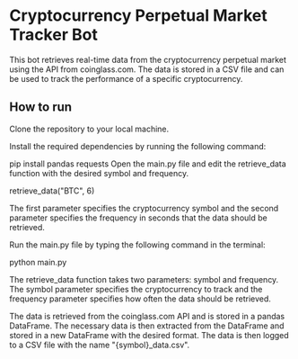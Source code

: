 
# Cryptocurrency Perpetual Market Tracker Bot

This bot retrieves real-time data from the cryptocurrency perpetual market using the API from coinglass.com. The data is stored in a CSV file and can be used to track the performance of a specific cryptocurrency.

## How to run

Clone the repository to your local machine.

Install the required dependencies by running the following command:


pip install pandas requests
Open the main.py file and edit the retrieve_data function with the desired symbol and frequency.



retrieve_data("BTC", 6)
  
The first parameter specifies the cryptocurrency symbol and the second parameter specifies the frequency in seconds that the data should be retrieved.

Run the main.py file by typing the following command in the terminal:


python main.py
  
 

The retrieve_data function takes two parameters: symbol and frequency. The symbol parameter specifies the cryptocurrency to track and the frequency parameter specifies how often the data should be retrieved.

  
The data is retrieved from the coinglass.com API and is stored in a pandas DataFrame. The necessary data is then extracted from the DataFrame and stored in a new DataFrame with the desired format. The data is then logged to a CSV file with the name "{symbol}_data.csv".
